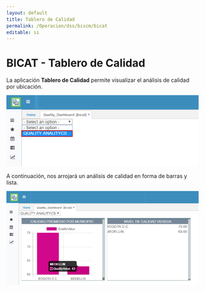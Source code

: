 ```yaml
---
layout: default
title: Tablero de Calidad
permalink: /Operacion/dss/biscm/bicat
editable: si
---
```


# BICAT - Tablero de Calidad


La aplicación **Tablero de Calidad** permite visualizar el análisis de calidad por ubicación.  

![](bicat.png)

A continuación, nos arrojará un análisis de calidad en forma de barras y lista.  

![](bicat1.png)